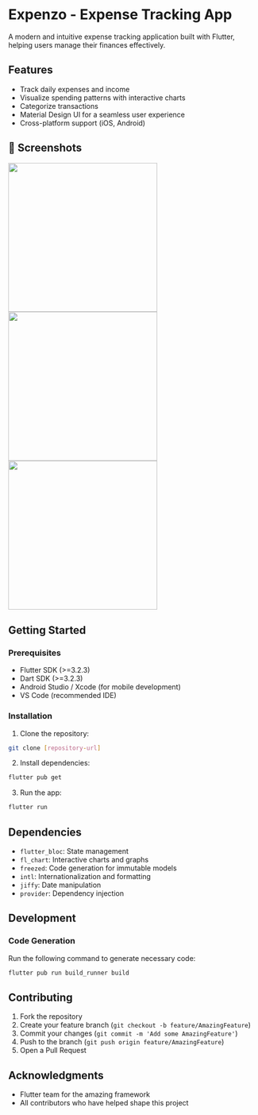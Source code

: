 # Expenzo - Expense Tracking App

A modern and intuitive expense tracking application built with Flutter, helping users manage their finances effectively.

## Features

- Track daily expenses and income
- Visualize spending patterns with interactive charts
- Categorize transactions
- Material Design UI for a seamless user experience
- Cross-platform support (iOS, Android)

## 📸 Screenshots

<img width="300" src="https://github.com/user-attachments/assets/98afb649-211e-496a-a35a-1b74ecfa810e" />
<img width="300" src="https://github.com/user-attachments/assets/97cb2e90-9b38-41ed-afc7-df2ed1dd0537" />
<img width="300" src="https://github.com/user-attachments/assets/664cb5a2-5f6e-4c13-9c04-58ff239e0fc6" />


## Getting Started

### Prerequisites

- Flutter SDK (>=3.2.3)
- Dart SDK (>=3.2.3)
- Android Studio / Xcode (for mobile development)
- VS Code (recommended IDE)

### Installation

1. Clone the repository:
```bash
git clone [repository-url]
```

2. Install dependencies:
```bash
flutter pub get
```

3. Run the app:
```bash
flutter run
```


## Dependencies

- `flutter_bloc`: State management
- `fl_chart`: Interactive charts and graphs
- `freezed`: Code generation for immutable models
- `intl`: Internationalization and formatting
- `jiffy`: Date manipulation
- `provider`: Dependency injection

## Development

### Code Generation

Run the following command to generate necessary code:
```bash
flutter pub run build_runner build
```

 

## Contributing

1. Fork the repository
2. Create your feature branch (`git checkout -b feature/AmazingFeature`)
3. Commit your changes (`git commit -m 'Add some AmazingFeature'`)
4. Push to the branch (`git push origin feature/AmazingFeature`)
5. Open a Pull Request

 

## Acknowledgments

- Flutter team for the amazing framework
- All contributors who have helped shape this project
